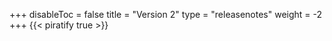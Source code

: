 +++
disableToc = false
title = "Version 2"
type = "releasenotes"
weight = -2
+++
{{< piratify true >}}
